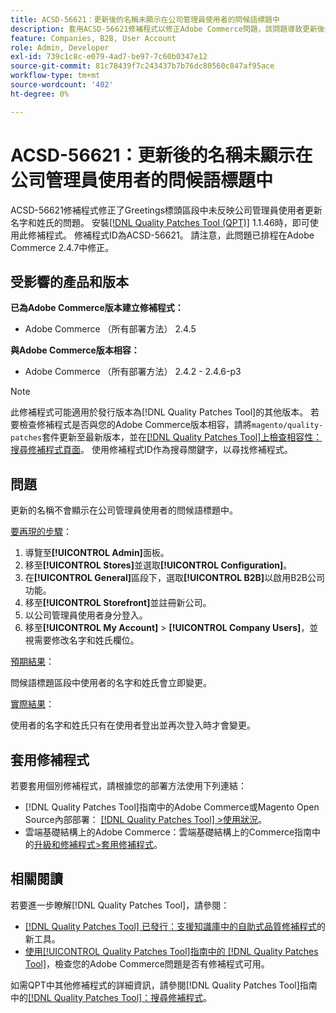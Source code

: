 ```yaml
---
title: ACSD-56621：更新後的名稱未顯示在公司管理員使用者的問候語標題中
description: 套用ACSD-56621修補程式以修正Adobe Commerce問題，該問題導致更新後的公司管理員使用者名字和姓氏未反映在問候語標題區段中。
feature: Companies, B2B, User Account
role: Admin, Developer
exl-id: 739c1c8c-e079-4ad7-be97-7c60b0347e12
source-git-commit: 81c78439f7c243437b7b76dc80560c847af95ace
workflow-type: tm+mt
source-wordcount: '402'
ht-degree: 0%

---
```


# ACSD-56621：更新後的名稱未顯示在公司管理員使用者的問候語標題中

ACSD-56621修補程式修正了Greetings標頭區段中未反映公司管理員使用者更新名字和姓氏的問題。 安裝[[!DNL Quality Patches Tool (QPT)]](https://experienceleague.adobe.com/zh-hant/docs/commerce-knowledge-base/kb/announcements/commerce-announcements/magento-quality-patches-released-new-tool-to-self-serve-quality-patches) 1.1.46時，即可使用此修補程式。 修補程式ID為ACSD-56621。 請注意，此問題已排程在Adobe Commerce 2.4.7中修正。

## 受影響的產品和版本

**已為Adobe Commerce版本建立修補程式：**

* Adobe Commerce （所有部署方法） 2.4.5

**與Adobe Commerce版本相容：**

* Adobe Commerce （所有部署方法） 2.4.2 - 2.4.6-p3

>[!NOTE]
>
>此修補程式可能適用於發行版本為[!DNL Quality Patches Tool]的其他版本。 若要檢查修補程式是否與您的Adobe Commerce版本相容，請將`magento/quality-patches`套件更新至最新版本，並在[[!DNL Quality Patches Tool]上檢查相容性：搜尋修補程式頁面](https://experienceleague.adobe.com/tools/commerce-quality-patches/index.html?lang=zh-Hant)。 使用修補程式ID作為搜尋關鍵字，以尋找修補程式。

## 問題

更新的名稱不會顯示在公司管理員使用者的問候語標題中。

<u>要再現的步驟</u>：

1. 導覽至&#x200B;**[!UICONTROL Admin]**&#x200B;面板。
1. 移至&#x200B;**[!UICONTROL Stores]**&#x200B;並選取&#x200B;**[!UICONTROL Configuration]**。
1. 在&#x200B;**[!UICONTROL General]**&#x200B;區段下，選取&#x200B;**[!UICONTROL B2B]**&#x200B;以啟用B2B公司功能。
1. 移至&#x200B;**[!UICONTROL Storefront]**&#x200B;並註冊新公司。
1. 以公司管理員使用者身分登入。
1. 移至&#x200B;**[!UICONTROL My Account]** > **[!UICONTROL Company Users]**，並視需要修改名字和姓氏欄位。

<u>預期結果</u>：

問候語標題區段中使用者的名字和姓氏會立即變更。

<u>實際結果</u>：

使用者的名字和姓氏只有在使用者登出並再次登入時才會變更。

## 套用修補程式

若要套用個別修補程式，請根據您的部署方法使用下列連結：

* [!DNL Quality Patches Tool]指南中的Adobe Commerce或Magento Open Source內部部署： [[!DNL Quality Patches Tool] >使用狀況](/help/tools/quality-patches-tool/usage.md)。
* 雲端基礎結構上的Adobe Commerce：雲端基礎結構上的Commerce指南中的[升級和修補程式>套用修補程式](https://experienceleague.adobe.com/docs/commerce-cloud-service/user-guide/develop/upgrade/apply-patches.html?lang=zh-Hant)。

## 相關閱讀

若要進一步瞭解[!DNL Quality Patches Tool]，請參閱：

* [[!DNL Quality Patches Tool] 已發行：支援知識庫中的自助式品質修補程式](https://experienceleague.adobe.com/zh-hant/docs/commerce-knowledge-base/kb/announcements/commerce-announcements/magento-quality-patches-released-new-tool-to-self-serve-quality-patches)的新工具。
* [使用[!UICONTROL Quality Patches Tool]指南中的 [!DNL Quality Patches Tool]](/help/tools/quality-patches-tool/patches-available-in-qpt/check-patch-for-magento-issue-with-magento-quality-patches.md)，檢查您的Adobe Commerce問題是否有修補程式可用。


如需QPT中其他修補程式的詳細資訊，請參閱[!DNL Quality Patches Tool]指南中的[[!DNL Quality Patches Tool]：搜尋修補程式](https://experienceleague.adobe.com/tools/commerce-quality-patches/index.html?lang=zh-Hant)。
